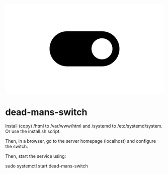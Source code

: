 ![DMS](html/dms_files/dms.png)

# dead-mans-switch
Install (copy) /html to /var/www/html and /systemd to /etc/systemd/system. Or use the install.sh script.

Then, in a browser, go to the server homepage (localhost) and configure the switch.

Then, start the service using:

  sudo systemctl start dead-mans-switch
